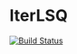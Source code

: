 # IterLSQ

[![Build Status](https://travis-ci.org/jagot/IterLSQ.jl.svg?branch=master)](https://travis-ci.org/jagot/IterLSQ.jl)
